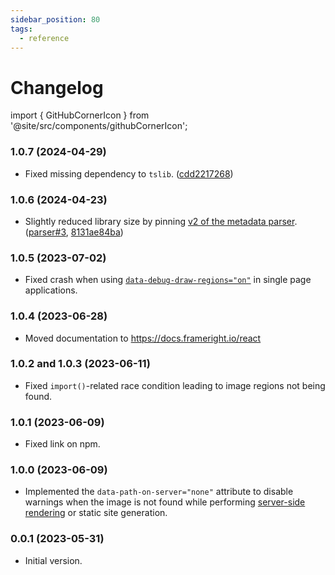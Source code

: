 ```yaml
---
sidebar_position: 80
tags:
  - reference
---
```


# Changelog

import { GitHubCornerIcon } from '@site/src/components/githubCornerIcon';

<GitHubCornerIcon href="https://github.com/Frameright/react-image-display-control" />

### 1.0.7 (2024-04-29)

- Fixed missing dependency to `tslib`.
  ([cdd2217268](https://github.com/Frameright/react-image-display-control/commit/cdd2217268))

### 1.0.6 (2024-04-23)

- Slightly reduced library size by pinning [v2 of the metadata parser](../javascript/changelog).
  ([parser#3](https://github.com/Frameright/image-display-control-metadata-parser/issues/3),
  [8131ae84ba](https://github.com/Frameright/react-image-display-control/commit/8131ae84ba))

### 1.0.5 (2023-07-02)

- Fixed crash when using
  [`data-debug-draw-regions="on"`](../web-component/attribute-ref.md) in
  single page applications.

### 1.0.4 (2023-06-28)

- Moved documentation to https://docs.frameright.io/react

### 1.0.2 and 1.0.3 (2023-06-11)

- Fixed `import()`-related race condition leading to image regions not being
  found.

### 1.0.1 (2023-06-09)

- Fixed link on npm.

### 1.0.0 (2023-06-09)

- Implemented the `data-path-on-server="none"` attribute to disable warnings
  when the image is not found while performing
  [server-side rendering](ssr.md) or static site generation.

### 0.0.1 (2023-05-31)

- Initial version.
